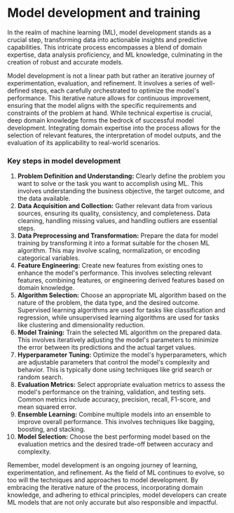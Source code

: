 # Model development and training

In the realm of machine learning (ML), model development stands as a crucial step, transforming data into actionable insights and predictive capabilities. This intricate process encompasses a blend of domain expertise, data analysis proficiency, and ML knowledge, culminating in the creation of robust and accurate models.

Model development is not a linear path but rather an iterative journey of experimentation, evaluation, and refinement. It involves a series of well-defined steps, each carefully orchestrated to optimize the model's performance. This iterative nature allows for continuous improvement, ensuring that the model aligns with the specific requirements and constraints of the problem at hand. While technical expertise is crucial, deep domain knowledge forms the bedrock of successful model development. Integrating domain expertise into the process allows for the selection of relevant features, the interpretation of model outputs, and the evaluation of its applicability to real-world scenarios.

### **Key steps in model development**

1. **Problem Definition and Understanding:** Clearly define the problem you want to solve or the task you want to accomplish using ML. This involves understanding the business objective, the target outcome, and the data available.
2. **Data Acquisition and Collection:** Gather relevant data from various sources, ensuring its quality, consistency, and completeness. Data cleaning, handling missing values, and handling outliers are essential steps.
3. **Data Preprocessing and Transformation:** Prepare the data for model training by transforming it into a format suitable for the chosen ML algorithm. This may involve scaling, normalization, or encoding categorical variables.
4. **Feature Engineering:** Create new features from existing ones to enhance the model's performance. This involves selecting relevant features, combining features, or engineering derived features based on domain knowledge.
5. **Algorithm Selection:** Choose an appropriate ML algorithm based on the nature of the problem, the data type, and the desired outcome. Supervised learning algorithms are used for tasks like classification and regression, while unsupervised learning algorithms are used for tasks like clustering and dimensionality reduction.
6. **Model Training:** Train the selected ML algorithm on the prepared data. This involves iteratively adjusting the model's parameters to minimize the error between its predictions and the actual target values.
7. **Hyperparameter Tuning:** Optimize the model's hyperparameters, which are adjustable parameters that control the model's complexity and behavior. This is typically done using techniques like grid search or random search.
8. **Evaluation Metrics:** Select appropriate evaluation metrics to assess the model's performance on the training, validation, and testing sets. Common metrics include accuracy, precision, recall, F1-score, and mean squared error.
9. **Ensemble Learning:** Combine multiple models into an ensemble to improve overall performance. This involves techniques like bagging, boosting, and stacking.
10. **Model Selection:** Choose the best performing model based on the evaluation metrics and the desired trade-off between accuracy and complexity.

Remember, model development is an ongoing journey of learning, experimentation, and refinement. As the field of ML continues to evolve, so too will the techniques and approaches to model development. By embracing the iterative nature of the process, incorporating domain knowledge, and adhering to ethical principles, model developers can create ML models that are not only accurate but also responsible and impactful.
